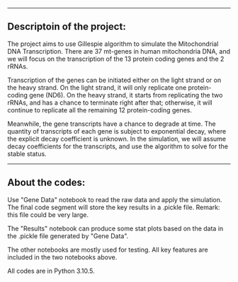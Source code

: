 -------------------------------

Descriptoin of the project: 
--

The project aims to use Gillespie algorithm to simulate the Mitochondrial DNA Transcription. There are 37 mt-genes in human mitochondria DNA, and we will focus on the transcription of the 13 protein coding genes and the 2 rRNAs. 

Transcription of the genes can be initiated either on the light strand or on the heavy strand. On the light strand, it will only replicate one protein-coding gene (ND6). On the heavy strand, it starts from replicating the two rRNAs, and has a chance to terminate right after that; otherwise, it will continue to replicate all the remaining 12 protein-coding genes. 

Meanwhile, the gene transcripts have a chance to degrade at time. The quantity of transcripts of each gene is subject to exponential decay, where the explicit decay coefficient is unknown. In the simulation, we will assume decay coefficients for the transcripts, and use the algorithm to solve for the stable status. 

--------------------------------

About the codes: 
--

Use "Gene Data" notebook to read the raw data and apply the simulation. The final code segment will store the key results in a .pickle file. Remark: this file could be very large. 

The "Results" notebook can produce some stat plots based on the data in the .pickle file generated by "Gene Data". 

The other notebooks are mostly used for testing. All key features are included in the two notebooks above. 

All codes are in Python 3.10.5. 
